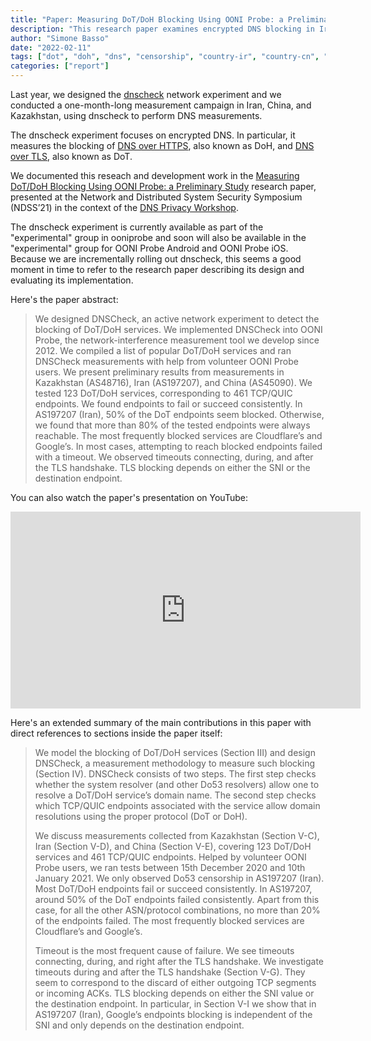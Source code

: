 ```yaml
---
title: "Paper: Measuring DoT/DoH Blocking Using OONI Probe: a Preliminary Study"
description: "This research paper examines encrypted DNS blocking in Iran, China, and Kazakhstan."
author: "Simone Basso"
date: "2022-02-11"
tags: ["dot", "doh", "dns", "censorship", "country-ir", "country-cn", "country-kz", "paper"]
categories: ["report"]
---
```


Last year, we designed the [dnscheck](https://github.com/ooni/spec/blob/master/nettests/ts-028-dnscheck.md)
network experiment and we conducted a one-month-long measurement campaign in Iran, China, and
Kazakhstan, using dnscheck to perform DNS measurements.

The dnscheck experiment focuses on encrypted DNS. In particular, it measures the blocking of
[DNS over HTTPS](https://datatracker.ietf.org/doc/html/rfc8484), also known as DoH, and [DNS
over TLS](https://datatracker.ietf.org/doc/html/rfc7858), also known as DoT.

We documented this reseach and development work in the [Measuring
DoT/DoH Blocking Using OONI Probe: a Preliminary Study](https://www.ndss-symposium.org/wp-content/uploads/dnspriv21-02-paper.pdf)
research paper, presented at the Network and Distributed System Security Symposium (NDSS’21) in
the context of the [DNS Privacy Workshop](https://www.ndss-symposium.org/ndss-program/dns-privacy-2021/).

The dnscheck experiment is currently available as part of the "experimental" group in ooniprobe and soon
will also be available in the "experimental" group for OONI Probe Android and OONI Probe iOS. Because
we are incrementally rolling out dnscheck, this seems a good moment in time to refer to the research paper
describing its design and evaluating its implementation.

Here's the paper abstract:

> We designed DNSCheck, an active network experiment to detect the blocking of DoT/DoH
> services. We implemented DNSCheck into OONI Probe, the network-interference
> measurement tool we develop since 2012. We compiled a list of popular DoT/DoH
> services and ran DNSCheck measurements with help from volunteer OONI Probe users. We present
> preliminary results from measurements in Kazakhstan (AS48716), Iran (AS197207), and China
> (AS45090). We tested 123 DoT/DoH services, corresponding to 461 TCP/QUIC endpoints. We
> found endpoints to fail or succeed consistently. In AS197207 (Iran), 50% of the DoT endpoints
> seem blocked. Otherwise, we found that more than 80% of the tested endpoints were always
> reachable. The most frequently blocked services are Cloudflare’s and Google’s. In most cases,
> attempting to reach blocked endpoints failed with a timeout. We observed timeouts
> connecting, during, and after the TLS handshake. TLS blocking depends on either
> the SNI or the destination endpoint.

You can also watch the paper's presentation on YouTube:

<iframe width="560" height="315" src="https://www.youtube-nocookie.com/embed/wggz3CcctO0?start=1859"
        title="YouTube video player" frameborder="0"
        allow="accelerometer; autoplay; clipboard-write; encrypted-media; gyroscope; picture-in-picture"
        allowfullscreen></iframe>

Here's an extended summary of the main contributions in this paper with
direct references to sections inside the paper itself:

> We model the blocking of DoT/DoH services (Section III)
> and design DNSCheck, a measurement methodology to measure
> such blocking (Section IV). DNSCheck consists of two
> steps. The first step checks whether the system resolver
> (and other Do53 resolvers) allow one to resolve a DoT/DoH
> service’s domain name. The second step checks which
> TCP/QUIC endpoints associated with the service allow domain
> resolutions using the proper protocol (DoT or DoH).
> 
> We discuss measurements collected from Kazakhstan (Section V-C),
> Iran (Section V-D), and China (Section V-E),
> covering 123 DoT/DoH services and 461 TCP/QUIC endpoints.
> Helped by volunteer OONI Probe users, we ran tests
> between 15th December 2020 and 10th January 2021. We
> only observed Do53 censorship in AS197207 (Iran). Most
> DoT/DoH endpoints fail or succeed consistently. In AS197207,
> around 50% of the DoT endpoints failed consistently. Apart
> from this case, for all the other ASN/protocol combinations,
> no more than 20% of the endpoints failed. The most frequently
> blocked services are Cloudflare’s and Google’s.
>
> Timeout is the most frequent cause of failure. We see timeouts
> connecting, during, and right after the TLS handshake.
> We investigate timeouts during and after the TLS handshake
> (Section V-G). They seem to correspond to the discard of
> either outgoing TCP segments or incoming ACKs.
> TLS blocking depends on either the SNI value or the destination
> endpoint. In particular, in Section V-I we show that in
> AS197207 (Iran), Google’s endpoints blocking is independent
> of the SNI and only depends on the destination endpoint.
